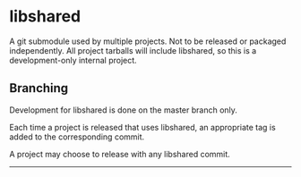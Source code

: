 libshared
=========

A git submodule used by multiple projects. Not to be released or packaged
independently. All project tarballs will include libshared, so this is a
development-only internal project.

Branching
---------

Development for libshared is done on the master branch only.

Each time a project is released that uses libshared, an appropriate tag is
added to the corresponding commit.

A project may choose to release with any libshared commit.

---
